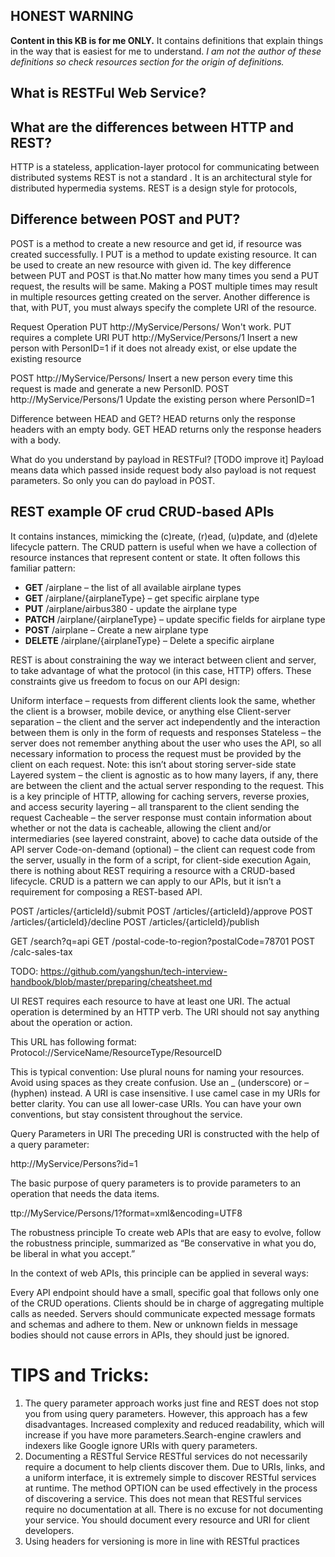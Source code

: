  ## **HONEST WARNING**
**Content in this KB is for me ONLY.**
It contains definitions that explain things in the way that is easiest for me to understand.
_I am not the author of these definitions so check resources section for the origin of definitions._ 

## What is RESTFul Web Service?

## What are the differences between HTTP and REST?
HTTP is a stateless, application-layer protocol for communicating between distributed systems
REST is not a standard . It is an architectural style for distributed hypermedia systems. REST is a design style for protocols,

## Difference between POST and PUT?
POST is a method to create a new resource and get id, if resource was created successfully. I
PUT is a method to update existing resource. It can be used to create an new resource with given id. 
The key difference between PUT and POST is that.No matter how many times you send a PUT request, the results will be same. Making a POST multiple times may result in multiple resources getting created on the server.
Another difference is that, with PUT, you must always specify the complete URI of the resource.


Request
Operation
PUT http://MyService/Persons/
Won't work. PUT requires a complete URI
PUT http://MyService/Persons/1
Insert a new person with PersonID=1 if it does not already exist, or else update the existing resource




POST http://MyService/Persons/
Insert a new person every time this request is made and generate a new PersonID.
POST http://MyService/Persons/1
Update the existing person where PersonID=1

Difference between HEAD and GET?
HEAD returns only the response headers with an empty body. 
GET HEAD returns only the response headers with a body.


What do you understand by payload in RESTFul? [TODO improve it]
Payload means data which passed inside request body also payload is not request parameters. So only you can do payload in POST.




## REST example OF crud CRUD-based APIs 
It contains instances, mimicking the (c)reate, (r)ead, (u)pdate, and (d)elete lifecycle pattern. The CRUD pattern is useful when we have a collection of resource instances that represent content or state. It often follows this familiar pattern:

* **GET**       /airplane                   – the list of all available airplane types
* **GET**       /airplane/{airplaneType}   – get specific airplane type
* **PUT**       /airplane/airbus380           - update the airplane type
* **PATCH**     /airplane/{airplaneType}   – update specific fields for airplane type
* **POST**      /airplane                   – Create a new airplane type
* **DELETE**    /airplane/{airplaneType}   – Delete a specific airplane




REST is about constraining the way we interact between client and server, to take advantage of what the protocol (in this case, HTTP) offers. These constraints give us freedom to focus on our API design:

Uniform interface – requests from different clients look the same, whether the client is a browser, mobile device, or anything else
Client-server separation – the client and the server act independently and the interaction between them is only in the form of requests and responses
Stateless – the server does not remember anything about the user who uses the API, so all necessary information to process the request must be provided by the client on each request. Note: this isn’t about storing server-side state
Layered system – the client is agnostic as to how many layers, if any, there are between the client and the actual server responding to the request. This is a key principle of HTTP, allowing for caching servers, reverse proxies, and access security layering – all transparent to the client sending the request
Cacheable – the server response must contain information about whether or not the data is cacheable, allowing the client and/or intermediaries (see layered constraint, above) to cache data outside of the API server
Code-on-demand (optional) – the client can request code from the server, usually in the form of a script, for client-side execution
Again, there is nothing about REST requiring a resource with a CRUD-based lifecycle. CRUD is a pattern we can apply to our APIs, but it isn’t a requirement for composing a REST-based API.


POST /articles/{articleId}/submit
POST /articles/{articleId}/approve
POST /articles/{articleId}/decline
POST /articles/{articleId}/publish

GET /search?q=api
GET /postal-code-to-region?postalCode=78701
POST /calc-sales-tax

TODO:
https://github.com/yangshun/tech-interview-handbook/blob/master/preparing/cheatsheet.md


UI
REST requires each resource to have at least one URI. 
The actual operation is determined by an HTTP verb. The URI should not say anything about the operation or action.

This URL has following format: Protocol://ServiceName/ResourceType/ResourceID

This is typical convention:
Use plural nouns for naming your resources.
Avoid using spaces as they create confusion. Use an _ (underscore) or – (hyphen) instead.
A URI is case insensitive. I use camel case in my URIs for better clarity. You can use all lower-case URIs.
You can have your own conventions, but stay consistent throughout the service. 


Query Parameters in URI
The preceding URI is constructed with the help of a query parameter:

http://MyService/Persons?id=1


The basic purpose of query parameters is to provide parameters to an operation that needs the data items.

ttp://MyService/Persons/1?format=xml&encoding=UTF8

The robustness principle
To create web APIs that are easy to evolve, follow the robustness principle, summarized as “Be conservative in what you do, be liberal in what you accept.”

In the context of web APIs, this principle can be applied in several ways:

Every API endpoint should have a small, specific goal that follows only one of the CRUD operations. Clients should be in charge of aggregating multiple calls as needed.
Servers should communicate expected message formats and schemas and adhere to them.
New or unknown fields in message bodies should not cause errors in APIs, they should just be ignored.

# TIPS and Tricks:
1. The query parameter approach works just fine and REST does not stop you from using query parameters. However, this approach has a few disadvantages. Increased complexity and reduced readability, which will increase if you have more parameters.Search-engine crawlers and indexers like Google ignore URIs with query parameters. 
0. Documenting a RESTful Service RESTful services do not necessarily require a document to help clients discover them. Due to URIs, links, and a uniform interface, it is extremely simple to discover RESTful services at runtime. The method OPTION can be used effectively in the process of discovering a service. This does not mean that RESTful services require no documentation at all. There is no excuse for not documenting your service. You should document every resource and URI for client developers. 
0. Using headers for versioning is more in line with RESTful practices
